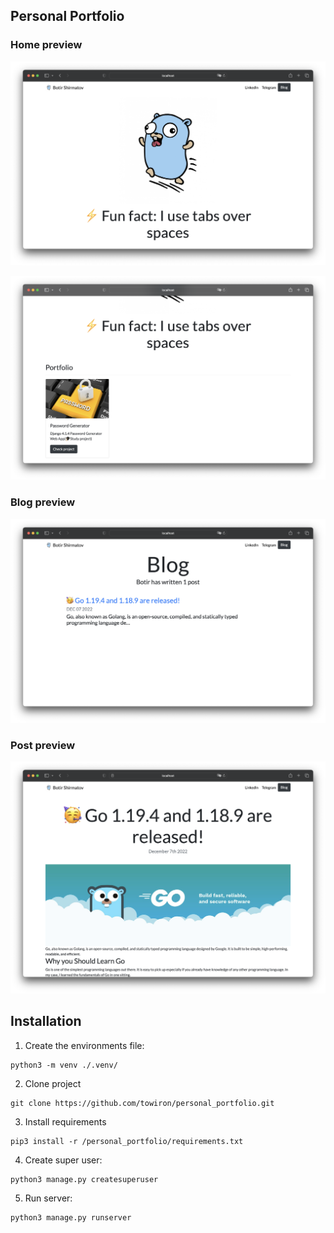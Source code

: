 ## Personal Portfolio

### Home preview
![home](static/readme/home.png)

![home](static/readme/home_2.png)

### Blog preview

![home](static/readme/blog.png)

### Post preview

![home](static/readme/post.png)


## Installation

1. Create the environments file:

```console
python3 -m venv ./.venv/
```

2. Clone project

```console
git clone https://github.com/towiron/personal_portfolio.git
```

3. Install requirements

```console
pip3 install -r /personal_portfolio/requirements.txt
```

4. Create super user:
```console
python3 manage.py createsuperuser
```

5. Run server:
```console
python3 manage.py runserver
```


